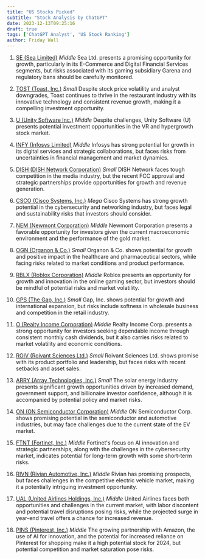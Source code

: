 ```yaml
---
title: "US Stocks Picked"
subtitle: "Stock Analysis by ChatGPT"
date: 2023-12-13T09:25:16
draft: true
tags: ['ChatGPT Analyst', 'US Stock Ranking']
author: Friday Wall
---
```


1. [SE (Sea Limited)](/us/se) *Middle* Sea Ltd. presents a promising opportunity for growth, particularly in its E-Commerce and Digital Financial Services segments, but risks associated with its gaming subsidiary Garena and regulatory bans should be carefully monitored.

1. [TOST (Toast, Inc.)](/us/tost) *Small* Despite stock price volatility and analyst downgrades, Toast continues to thrive in the restaurant industry with its innovative technology and consistent revenue growth, making it a compelling investment opportunity.

1. [U (Unity Software Inc.)](/us/u) *Middle* Despite challenges, Unity Software (U) presents potential investment opportunities in the VR and hypergrowth stock market.

1. [INFY (Infosys Limited)](/us/infy) *Middle* Infosys has strong potential for growth in its digital services and strategic collaborations, but faces risks from uncertainties in financial management and market dynamics.

1. [DISH (DISH Network Corporation)](/us/dish) *Small* DISH Network faces tough competition in the media industry, but the recent FCC approval and strategic partnerships provide opportunities for growth and revenue generation.

1. [CSCO (Cisco Systems, Inc.)](/us/csco) *Mega* Cisco Systems has strong growth potential in the cybersecurity and networking industry, but faces legal and sustainability risks that investors should consider.

1. [NEM (Newmont Corporation)](/us/nem) *Middle* Newmont Corporation presents a favorable opportunity for investors given the current macroeconomic environment and the performance of the gold market.

1. [OGN (Organon & Co.)](/us/ogn) *Small* Organon & Co. shows potential for growth and positive impact in the healthcare and pharmaceutical sectors, while facing risks related to market conditions and product performance.

1. [RBLX (Roblox Corporation)](/us/rblx) *Middle* Roblox presents an opportunity for growth and innovation in the online gaming sector, but investors should be mindful of potential risks and market volatility.

1. [GPS (The Gap, Inc.)](/us/gps) *Small* Gap, Inc. shows potential for growth and international expansion, but risks include softness in wholesale business and competition in the retail industry.

1. [O (Realty Income Corporation)](/us/o) *Middle* Realty Income Corp. presents a strong opportunity for investors seeking dependable income through consistent monthly cash dividends, but it also carries risks related to market volatility and economic conditions.

1. [ROIV (Roivant Sciences Ltd.)](/us/roiv) *Small* Roivant Sciences Ltd. shows promise with its product portfolio and leadership, but faces risks with recent setbacks and asset sales.

1. [ARRY (Array Technologies, Inc.)](/us/arry) *Small* The solar energy industry presents significant growth opportunities driven by increased demand, government support, and billionaire investor confidence, although it is accompanied by potential policy and market risks.

1. [ON (ON Semiconductor Corporation)](/us/on) *Middle* ON Semiconductor Corp. shows promising potential in the semiconductor and automotive industries, but may face challenges due to the current state of the EV market.

1. [FTNT (Fortinet, Inc.)](/us/ftnt) *Middle* Fortinet's focus on AI innovation and strategic partnerships, along with the challenges in the cybersecurity market, indicates potential for long-term growth with some short-term risks.

1. [RIVN (Rivian Automotive, Inc.)](/us/rivn) *Middle* Rivian has promising prospects, but faces challenges in the competitive electric vehicle market, making it a potentially intriguing investment opportunity.

1. [UAL (United Airlines Holdings, Inc.)](/us/ual) *Middle* United Airlines faces both opportunities and challenges in the current market, with labor discontent and potential travel disruptions posing risks, while the projected surge in year-end travel offers a chance for increased revenue.

1. [PINS (Pinterest, Inc.)](/us/pins) *Middle* The growing partnership with Amazon, the use of AI for innovation, and the potential for increased reliance on Pinterest for shopping make it a high potential stock for 2024, but potential competition and market saturation pose risks.


                